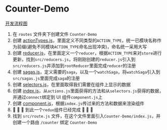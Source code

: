 # Counter-Demo

[开发流程图](https://www.processon.com/view/link/5b974e46e4b015327ad9ae8a)

1.  在 `routes` 文件夹下创建文件 `Counter-Demo`
1.  创建 [actionTypes.js](./actionTypes.js)，里面定义不同类型的`ACTION_TYPE`，统一已模块名称作为前缀(避免不同模块`ACTION_TYPE`命名出现冲突)，命名统一采用大写
1.  创建 [reducer.js](./reducer.js)，在里面定义一个`reducer`，根据`ACTION_TYPE`来对`store`进行更新，找到`src/reducers.js`，将刚刚创建的`reducer.js`引入到`src/reducers.js`并添加到`rootReducer`里面完成`reducer`的注册
1.  创建 [sagas.js](./sagas.js)，定义需要的`saga`，以及一个`watchSaga`，将`watchSaga`引入到`src/sagas.js`里面完成`saga`的注册
1.  创建 [selectors.js](./selectors.js)，在里面取得我们需要在组件上显示的数据
1.  创建 [index.js](./index.js)，从`actions.js`里面获得的方法和从`selectors.js`获得的数据，并通过`connect`绑定到 UI 组件`component.js`上
1.  创建 [component.js](./component.js)，根据`index.js`传过来的方法和数据来渲染组件
1.  🎉 🎉 🎉 到此一个`redux`组件已经完成 🎉 🎉 🎉
1.  找到 `src/route.js` 文件，在这个文件里面引入`Counter-Demo/index.js`，并创建一个路由 `/counter` 绑定 `Counter-Demo`
